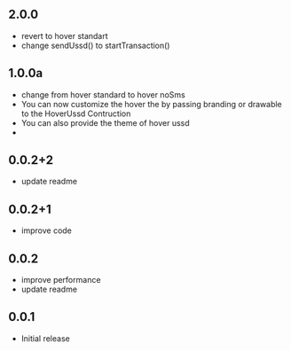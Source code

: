 ## 2.0.0
* revert to hover standart
* change sendUssd() to startTransaction()
## 1.0.0a
* change from hover standard to hover noSms
* You can now customize the hover the by passing branding or drawable to the HoverUssd Contruction
* You can also provide the theme of hover ussd
*
## 0.0.2+2
* update readme
## 0.0.2+1
* improve code
## 0.0.2
* improve performance
* update readme
## 0.0.1
* Initial release